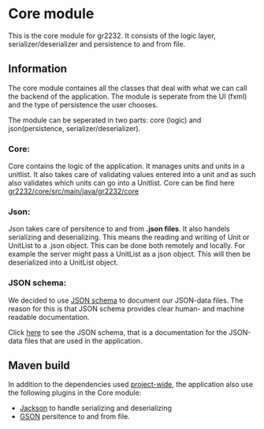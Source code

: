 # Core module

This is the core module for gr2232. It consists of the logic layer, serializer/deserializer and persistence to and from file. 

## Information

The core module containes all the classes that deal with what we can call the backend of the application. The module is seperate from the UI (fxml) and the type of persistence the user chooses.

The module can be seperated in two parts: core (logic) and json(persistence, serializer/deserializer).

### Core:
Core contains the logic of the application. It manages units and units in a unitlist. It also takes care of validating values entered into a unit and as such also validates which units can go into a Unitlist. Core can be find here [gr2232/core/src/main/java/gr2232/core](src/main/java/gr2232/core/)

### Json: 

Json takes care of persitence to and from <strong>.json files</strong>. It also handels serializing and deserializing. This means the reading and writing of Unit or UnitList to a .json object. This can be done both remotely and locally. For example the server might pass a UnitList as a json object. This will then be deserialized into a UnitList object. 

### JSON schema:

We decided to use [JSON schema](https://json-schema.org/) to document our JSON-data files. The reason for this is that JSON schema provides clear human- and machine readable documentation. 

Click [here](../../gr2232/config/jsonSchema/unit.schema.json) to see the JSON schema, that is a documentation for the JSON-data files that are used in the application. 


## Maven build

In addition to the dependencies used [project-wide](../README.md#structure_and_maven_build), the application also use the following plugins in the Core module:

- [Jackson](https://github.com/FasterXML/jackson) to handle serializing and deserializing
- [GSON](https://github.com/google/gson) persitence to and from file. 